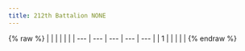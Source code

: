 ```yaml
---
title: 212th Battalion NONE
---
```


{% raw %}
| | | | | |
| --- | --- | --- | --- | --- |
| 1 |  |  |  |  |
{% endraw %}
